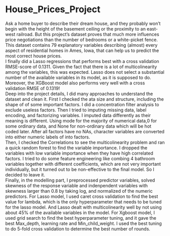 # House_Prices_Project
Ask a home buyer to describe their dream house, and they probably won’t begin with the height of the basement ceiling or the proximity to an east-west railroad. But this project’s dataset proves that much more influences price negotiations than the number of bedrooms or a white-picket fence.  
This dataset contains 79 explanatory variables describing (almost) every aspect of residential homes in Ames, Iowa, that can help us to predict the most correct house prices.   
I finally did a Lasso regressions that performs best with a cross validation RMSE-score of 0.1311. Given the fact that there is a lot of multicolinearity among the variables, this was expected. Lasso does not select a substantial number of the available variables in its model, as it is supposed to do. Moreover, the XGBoost model also performs very well with a cross validation RMSE of 0.1319!  
Deep into the project details, I did many approaches to understand the dataset and clean it. First I checked the ata size and structure, including the shape of of some important factors. I did a concentration filter analysis to exclude useless factors. Then I tried to imputing missing data, label encoding, and factorizing variables. I imputed data differently as their meaning is different. Using mode for the majority of numerical data,0 for some ordinary data, and None for non-ordinary data which will be hot coded later. After all factors have no NAs, character variables are converted into either numeric labels of into factors.  
Then, I checked the Correlations to see the multicolinearity problem and ran a quick random forest to find the variable importance. I dropped the variables with low variable importance when they have high correlated factors. I tried to do some feature engineering like combing 4 bathroom variables together with different coefficients, which are not very important individually, but it turned out to be non-effective to the final model. So I decided to leave it.   
Finally, in the modelling part, I preprocessed predictor variables, solved skewness of the response variable and indenpendent variables with skewness larger than 0.8 by taking log, and normalized of the numeric predictors. For Lasso model, I used caret cross validation to find the best value for lambda, which is the only hyperparameter that needs to be tuned for the lasso model. And Lasso dealt with multicolinearity well by not using about 45% of the available variables in the model. For Xgboost model, I used grid search to find the best hyperparameter tuning, and it gave the best Max_depth, learning rate and Min_child_weight. I used the best tuning to do 5-fold cross validation to determine the best number of rounds.  
